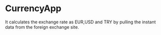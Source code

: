 # CurrencyApp
It calculates the exchange rate as EUR,USD and TRY by pulling the instant data from the foreign exchange site.
